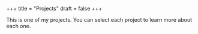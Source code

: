 +++
title = "Projects"
draft = false
+++

This is one of my projects. You can select each project to learn more about each one.